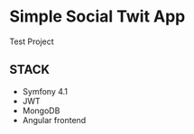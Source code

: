 Simple Social Twit App
============================
Test Project

STACK
------------

 - Symfony 4.1
 - JWT
 - MongoDB
 - Angular frontend
